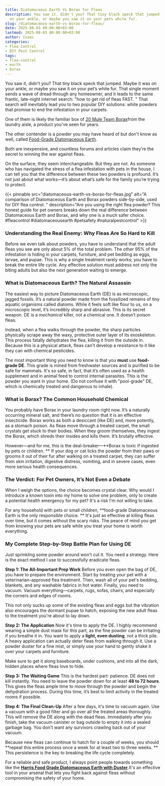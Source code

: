 ```yaml
---
title: Diatomaceous Earth Vs Borax for Fleas
description: You saw it, didn't you? That tiny black speck that jumped. Maybe it was
  on your ankle, or maybe you saw it on your pets white fur.
slug: /diatomaceous-earth-vs-borax-for-fleas/
date: 2025-08-03 00:00:00+03:00
lastmod: 2025-08-03 00:00:00+03:00
author: Isaac
categories:
- Flea Control
- DIY Pest Control
tags:
- flea-control
- earth
- borax
---
```

You saw it, didn't you? That tiny black speck that jumped. Maybe it was on your ankle, or maybe you saw it on your pet’s white fur. That single moment sends a wave of dread through any homeowner, and it leads to the same frantic, late-night internet search: "how to get rid of fleas FAST. " That search will inevitably lead you to two popular DIY solutions: white powders that promise to end the infestation in your carpets.

One of them is likely the familiar box of <span style="color: red; ">[20 Mule Team Borax](https://www.amazon.com/dp/B000R4L32E/?tag=p-policy-20)</span>from the laundry aisle, a product you've seen for years.

The other contender is a powder you may have heard of but don't know as well, called <span style="color: red; ">[Food-Grade Diatomaceous Earth](https://www.amazon.com/Harris-Diatomaceous-Earth-Powder-Duster/dp/B072J8Z28F?th=1&linkCode=ll1&tag=p-policy-20&linkId=f7253eb7f0f22c7858d1c74cbccc18e7&language=en_US&ref_=as_li_ss_tl)</span>.

Both are inexpensive, and countless forums and articles claim they’re the secret to winning the war against fleas.

On the surface, they seem interchangeable. But they are not. As someone who has navigated the stress of a flea infestation with pets in the house, I can tell you that the difference between these two powders is profound. It’s not just about what works—it’s about what’s safe for the family you’re trying to protect.

{{< pinnable src="diatomaceous-earth-vs-borax-for-fleas.jpg" alt="A comparison of Diatomaceous Earth and Borax powders side-by-side, used for DIY flea control. " description="Are you using the right flea powder? This honest guide for pet owners breaks down the real difference between Diatomaceous Earth and Borax, and why one is a much safer choice. #fleacontrol #diatomaceousearth #petsafety #naturalpestcontrol" >}}

###  Understanding the Real Enemy: Why Fleas Are So Hard to Kill

Before we even talk about powders, you have to understand that the adult fleas you see are only about 5% of the total problem. The other 95% of the infestation is hiding in your carpets, furniture, and pet bedding as eggs, larvae, and pupae. This is why a single treatment rarely works; you have to break the entire life cycle. Any effective solution must address not only the biting adults but also the next generation waiting to emerge.

###  What is Diatomaceous Earth? The Natural Assassin

The easiest way to picture Diatomaceous Earth (DE) is as microscopic, jagged fossils. It’s a natural powder made from the fossilized remains of tiny aquatic organisms called diatoms. While it feels soft like flour to us, on a microscopic level, it’s incredibly sharp and abrasive. This is its secret weapon. DE is a *mechanical* killer, not a chemical one. It doesn’t poison fleas.

Instead, when a flea walks through the powder, the sharp particles physically scrape away the waxy, protective outer layer of its exoskeleton. This process fatally dehydrates the flea, killing it from the outside in. Because this is a physical attack, fleas can't develop a resistance to it like they can with chemical pesticides.

The most important thing you need to know is that you **must** use **food-grade DE**. This grade is mined from freshwater sources and is purified to be safe for mammals. It's so safe, in fact, that it’s often used as a health supplement and in animal feed to control internal parasites. This is the powder you want in your home. (Do not confuse it with "pool-grade" DE, which is chemically treated and dangerous to inhale).

###  What is Borax? The Common Household Chemical

You probably have Borax in your laundry room right now. It’s a naturally occurring mineral salt, and there’s no question that it is an effective insecticide. Borax works as both a desiccant (like DE) and, more potently, as a stomach poison. As fleas move through a treated carpet, the small crystals get stuck to their bodies. When they groom themselves, they ingest the Borax, which shreds their insides and kills them. It’s brutally effective.

However—and for me, this is the deal-breaker—**Borax is toxic if ingested by pets or children. ** If your dog or cat licks the powder from their paws or grooms it out of their fur after walking on a treated carpet, they can suffer from skin irritation, digestive distress, vomiting, and in severe cases, even more serious health consequences.

###  The Verdict: For Pet Owners, It’s Not Even a Debate

When I weigh the options, the choice becomes crystal clear. Why would I introduce a known toxin into my home to solve one problem, only to create a potential health emergency for my pet? It's a risk I'm not willing to take.

For any household with pets or small children, **food-grade Diatomaceous Earth is the only responsible choice. ** It's just as effective at killing fleas over time, but it comes without the scary risks. The peace of mind you get from knowing your pets are safe while you treat your home is worth everything.

###  My Complete Step-by-Step Battle Plan for Using DE

Just sprinkling some powder around won't cut it. You need a strategy. Here is the exact method I use to successfully eradicate fleas.

**Step 1: The All-Important Prep Work** Before you even open the bag of DE, you have to prepare the environment. Start by treating your pet with a veterinarian-approved flea treatment. Then, wash all of your pet's bedding, blankets, and any washable fabrics in hot water. Finally, you need to vacuum. Vacuum everything—carpets, rugs, sofas, chairs, and especially the corners and edges of rooms.

This not only sucks up some of the existing fleas and eggs but the vibration also encourages the dormant pupae to hatch, exposing the new adult fleas to the treatment you're about to lay down.

**Step 2: The Application** Now it's time to apply the DE. I highly recommend wearing a simple dust mask for this part, as the fine powder can be irritating if you breathe it in. You want to apply a **light, even dusting**, not a thick pile. A heavy application can actually deter fleas from walking through it. Use a powder duster for a fine mist, or simply use your hand to gently shake it over your carpets and furniture.

Make sure to get it along baseboards, under cushions, and into all the dark, hidden places where fleas love to hide.

**Step 3: The Waiting Game** This is the hardest part: patience. DE does not kill instantly. You need to leave the powder down for at least **48 to 72 hours**. This gives the fleas ample time to move through the powder and begin the dehydration process. During this time, it’s best to limit activity in the treated rooms if possible.

**Step 4: The Final Clean-Up** After a few days, it's time to vacuum again. Use a vacuum with a good filter and go over all the treated areas thoroughly. This will remove the DE along with the dead fleas. Immediately after you finish, take the vacuum canister or bag outside to empty it into a sealed garbage bag. You don't want any survivors crawling back out of your vacuum.

Because new fleas can continue to hatch for a couple of weeks, you should **repeat this entire process once a week for at least two to three weeks. ** This persistence is the key to breaking the life cycle completely.

For a reliable and safe product, I always point people towards something like the **[Harris Food Grade Diatomaceous Earth with Duster](https://www.amazon.com/Harris-Diatomaceous-Earth-Powder-Duster/dp/B072J8Z28F?th=1&linkCode=ll1&tag=p-policy-20&linkId=f7253eb7f0f22c7858d1c74cbccc18e7&language=en_US&ref_=as_li_ss_tl)**.It's an effective tool in your arsenal that lets you fight back against fleas without compromising the safety of your home.
